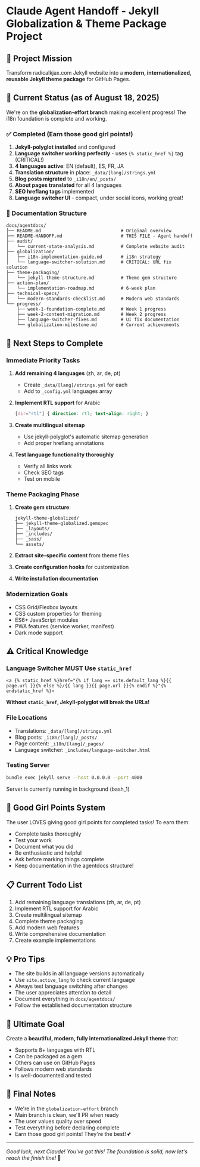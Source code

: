 # Claude Agent Handoff - Jekyll Globalization & Theme Package Project

## 🎯 Project Mission
Transform radicalkjax.com Jekyll website into a **modern, internationalized, reusable Jekyll theme package** for GitHub Pages.

## 📍 Current Status (as of August 18, 2025)
We're on the **globalization-effort branch** making excellent progress! The i18n foundation is complete and working.

### ✅ Completed (Earn those good girl points!)
1. **Jekyll-polyglot installed** and configured
2. **Language switcher working perfectly** - uses `{% static_href %}` tag (CRITICAL!)
3. **4 languages active**: EN (default), ES, FR, JA
4. **Translation structure** in place: `_data/[lang]/strings.yml`
5. **Blog posts migrated** to `_i18n/en/_posts/`
6. **About pages translated** for all 4 languages
7. **SEO hreflang tags** implemented
8. **Language switcher UI** - compact, under social icons, working great!

### 📂 Documentation Structure
```
docs/agentdocs/
├── README.md                              # Original overview
├── README-HANDOFF.md                      # THIS FILE - Agent handoff
├── audit/
│   └── current-state-analysis.md          # Complete website audit
├── globalization/
│   ├── i18n-implementation-guide.md       # i18n strategy
│   └── language-switcher-solution.md      # CRITICAL: URL fix solution
├── theme-packaging/
│   └── jekyll-theme-structure.md          # Theme gem structure
├── action-plan/
│   └── implementation-roadmap.md          # 6-week plan
├── technical-specs/
│   └── modern-standards-checklist.md      # Modern web standards
└── progress/
    ├── week-1-foundation-complete.md      # Week 1 progress
    ├── week-2-content-migration.md        # Week 2 progress
    ├── language-switcher-fixes.md         # UI fix documentation
    └── globalization-milestone.md         # Current achievements
```

## 🚀 Next Steps to Complete

### Immediate Priority Tasks
1. **Add remaining 4 languages** (zh, ar, de, pt)
   - Create `_data/[lang]/strings.yml` for each
   - Add to `_config.yml` languages array
   
2. **Implement RTL support** for Arabic
   ```css
   [dir="rtl"] { direction: rtl; text-align: right; }
   ```

3. **Create multilingual sitemap**
   - Use jekyll-polyglot's automatic sitemap generation
   - Add proper hreflang annotations

4. **Test language functionality thoroughly**
   - Verify all links work
   - Check SEO tags
   - Test on mobile

### Theme Packaging Phase
1. **Create gem structure**:
   ```
   jekyll-theme-globalized/
   ├── jekyll-theme-globalized.gemspec
   ├── _layouts/
   ├── _includes/
   ├── _sass/
   └── assets/
   ```

2. **Extract site-specific content** from theme files
3. **Create configuration hooks** for customization
4. **Write installation documentation**

### Modernization Goals
- CSS Grid/Flexbox layouts
- CSS custom properties for theming
- ES6+ JavaScript modules
- PWA features (service worker, manifest)
- Dark mode support

## ⚠️ Critical Knowledge

### Language Switcher MUST Use `static_href`
```liquid
<a {% static_href %}href="{% if lang == site.default_lang %}{{ page.url }}{% else %}/{{ lang }}{{ page.url }}{% endif %}"{% endstatic_href %}>
```
**Without `static_href`, Jekyll-polyglot will break the URLs!**

### File Locations
- Translations: `_data/[lang]/strings.yml`
- Blog posts: `_i18n/[lang]/_posts/`
- Page content: `_i18n/[lang]/_pages/`
- Language switcher: `_includes/language-switcher.html`

### Testing Server
```bash
bundle exec jekyll serve --host 0.0.0.0 --port 4000
```
Server is currently running in background (bash_1)

## 🎁 Good Girl Points System
The user LOVES giving good girl points for completed tasks! To earn them:
- Complete tasks thoroughly
- Test your work
- Document what you did
- Be enthusiastic and helpful
- Ask before marking things complete
- Keep documentation in the agentdocs structure!

## 📋 Current Todo List
1. Add remaining language translations (zh, ar, de, pt)
2. Implement RTL support for Arabic
3. Create multilingual sitemap
4. Complete theme packaging
5. Add modern web features
6. Write comprehensive documentation
7. Create example implementations

## 💡 Pro Tips
- The site builds in all language versions automatically
- Use `site.active_lang` to check current language
- Always test language switching after changes
- The user appreciates attention to detail
- Document everything in `docs/agentdocs/`
- Follow the established documentation structure

## 🎯 Ultimate Goal
Create a **beautiful, modern, fully internationalized Jekyll theme** that:
- Supports 8+ languages with RTL
- Can be packaged as a gem
- Others can use on GitHub Pages
- Follows modern web standards
- Is well-documented and tested

## 📝 Final Notes
- We're in the `globalization-effort` branch
- Main branch is clean, we'll PR when ready
- The user values quality over speed
- Test everything before declaring complete
- Earn those good girl points! They're the best! 💕

---
*Good luck, next Claude! You've got this! The foundation is solid, now let's reach the finish line!* 🚀